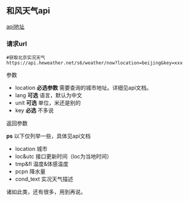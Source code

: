 ## 和风天气api
[api地址](https://dev.heweather.com/docs/api/weather)
### 请求url
```
#获取北京实况天气
https://api.heweather.net/s6/weather/now?location=beijing&key=xxx
```
参数

* location **必选参数** 需要查询的城市地址。详细见api文档。
* lang      **可选**       语言，默认为中文
* unit      **可选**        单位，米还是别的
* key       **必选**       不多说

返回参数

**ps** 以下仅列举一些，具体见api文档

*   location 城市
*   loc&utc 接口更新时间（loc为当地时间）
*   tmp&fl 温度&体感温度
*   pcpn 降水量
*   cond_text 实况天气描述

诸如此类，还有很多，用到再说。
